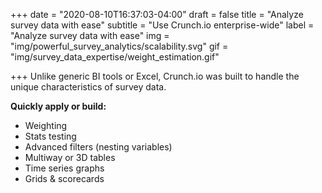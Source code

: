 +++
date = "2020-08-10T16:37:03-04:00"
draft = false
title = "Analyze survey data with ease"
subtitle = "Use Crunch.io enterprise-wide"
label = "Analyze survey data with ease"
img = "img/powerful_survey_analytics/scalability.svg"
gif = "img/survey_data_expertise/weight_estimation.gif"

+++
Unlike generic BI tools or Excel, Crunch.io was built to handle the unique characteristics of survey data.

**Quickly apply or build:** 

* Weighting
* Stats testing
* Advanced filters (nesting variables)
* Multiway or 3D tables
* Time series graphs
* Grids & scorecards
